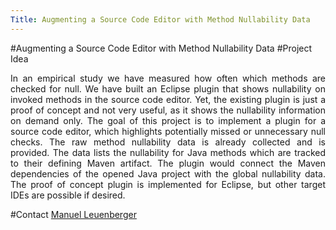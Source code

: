 ```yaml
---
Title: Augmenting a Source Code Editor with Method Nullability Data
---
```

#Augmenting a Source Code Editor with Method Nullability Data
#Project Idea

<div align="justify">

In an empirical study we have measured how often which methods are checked for null.
We have built an Eclipse plugin that shows nullability on invoked methods in the source code editor.
Yet, the existing plugin is just a proof of concept and not very useful, as it shows the nullability information on demand only.
The goal of this project is to implement a plugin for a source code editor, which highlights potentially missed or unnecessary null checks.
The raw method nullability data is already collected and is provided.
The data lists the nullability for Java methods which are tracked to their defining Maven artifact.
The plugin would connect the Maven dependencies of the opened Java project with the global nullability data.
The proof of concept plugin is implemented for Eclipse, but other target IDEs are possible if desired.

</div>

#Contact
[Manuel Leuenberger](%base_url%/staff/ManuelLeuenberger)
